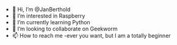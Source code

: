 - 👋 Hi, I’m @JanBerthold
- 👀 I’m interested in Raspberry
- 🌱 I’m currently learning Python
- 💞️ I’m looking to collaborate on Geekworm
- 📫 How to reach me -ever you want, but I am a totally beginner

<!---
JanBerthold/JanBerthold is a ✨ special ✨ repository because its `README.md` (this file) appears on your GitHub profile.
You can click the Preview link to take a look at your changes.
--->
